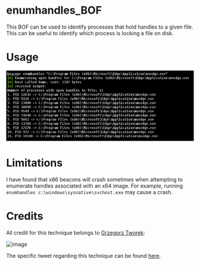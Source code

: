 # enumhandles_BOF
This BOF can be used to identify processes that hold handles to a given file. This can be useful to identify which process is locking a file on disk.

# Usage
![alt text](img/enumhandles.PNG)

# Limitations
I have found that x86 beacons will crash sometimes when attempting to enumerate handles associated with an x64 image. For example, running `enumhandles c:\windows\sysnative\svchost.exe` may cause a crash.

# Credits
All credit for this technique belongs to [Grzegorz Tworek](https://x.com/0gtweet):

![image](https://github.com/user-attachments/assets/848d6522-ead8-4ff7-b91b-8554c445f8dc)

The specific tweet regarding this technique can be found [here](https://x.com/0gtweet/status/1829984410252325215).
